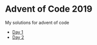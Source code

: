 # Advent of Code 2019
My solutions for advent of code

- [Day 1](https://github.com/ilhan-mstf/advent_of_code_2019/blob/master/day_1.js)
- [Day 2](https://github.com/ilhan-mstf/advent_of_code_2019/blob/master/day_2.js)
